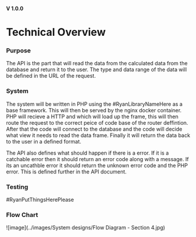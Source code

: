 **V 1.0.0**
# Technical Overview

### Purpose
The API is the part that will read the data from the calculated data from the database and return it to the user. The type and data range of the data will be defined in the URL of the request.

### System
The system will be written in PHP using the #RyanLibraryNameHere as a base framework. This will then be served by the nginx docker container. PHP will recieve a HTTP and which will load up the frame, this will then route the request to the correct peice of code base of the router deffintion. After that the code will connect to the database and the code will decide what view it needs to read the data frame. Finally it will return the data back to the user in a defined format.

The API also defines what should happen if there is a error. If it is a catchable error then it should return an error code along with a message. If its an uncathble error it should return the unknown error code and the PHP error. This is defined further in the API document.

### Testing
 #RyanPutThingsHerePlease

### Flow Chart

![image](../images/System designs/Flow Diagram - Section 4.jpg)
